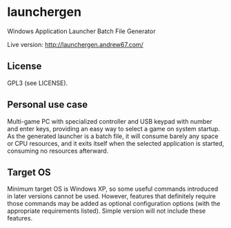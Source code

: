 # launchergen
Windows Application Launcher Batch File Generator

Live version: http://launchergen.andrew67.com/

## License
GPL3 (see LICENSE).

## Personal use case
Multi-game PC with specialized controller and USB keypad with number and enter keys, providing an easy way to select a game on system startup.
As the generated launcher is a batch file, it will consume barely any space or CPU resources, and it exits itself when the selected application is started, consuming no resources afterward.

## Target OS
Minimum target OS is Windows XP, so some useful commands introduced in later versions cannot be used.
However, features that definitely require those commands may be added as optional configuration options (with the appropriate requirements listed).
Simple version will not include these features.
